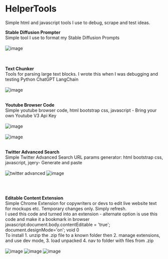 # HelperTools
Simple html and javascript tools I use to debug, scrape and test ideas.

<b>Stable Diffusion Prompter </b>
<br>
Simple tool I use to format my Stable Diffusion Prompts
<br><br>
![image](https://user-images.githubusercontent.com/23158340/235324668-3853df9f-8425-4206-b6d9-40f57c4ac495.png)
<br><br><br>

<b>Text Chunker</b> 
<br>
Tools for parsing large text blocks. 
I wrote this when I was debugging and testing Python ChatGPT LangChain
<br><br>
![image](https://user-images.githubusercontent.com/23158340/235324787-910490f4-b57a-4b64-afba-9e9af80f463b.png)
<br><br>

<b>Youtube Browser Code</b>
<br>
Simple youtube browser code, html bootstrap css, javascript - Bring your own Youtube V3 Api Key
<br><br>
![image](https://user-images.githubusercontent.com/23158340/235550270-40e68d04-026b-48ce-85ac-270786a4cb47.png)
<br><br>
![image](https://user-images.githubusercontent.com/23158340/235550393-5f701851-a349-4780-9e6d-5e3b68b7f72f.png)
<br><br>

<b>Twitter Advanced Search</b>
<br>
Simple Twitter Advanced Search URL params generator: html bootstrap css, javascript, jqery- Generate and paste
<br><br>
![twitter advanced](https://user-images.githubusercontent.com/23158340/236062523-e7e7ccb5-6c1d-46fd-b0ac-4351119bd3a8.JPG)
![image](https://user-images.githubusercontent.com/23158340/236366363-5e30cfa0-8b9b-4e11-802d-f424ba3c3185.png)

<br><br>

<b>Editable Content Extension</b>
<br>
Simple Chrome Extension for copywriters or devs to edit live website text for mockups etc. Temporary changes only. Simply refresh.
<br>
I used this code and turned into an extension - alternate option is use this code and make it a bookmark in browser
javascript:document.body.contentEditable = 'true'; document.designMode='on'; void 0
<br>
To install 1. unzip the .zip file to a known folder then 2. manage extensions, and use dev mode, 3. load unpacked 4. nav to folder with files from .zip
<br><br>
![image](https://github.com/rudybanks/HelperTools/assets/23158340/bc45fc1f-d72d-4097-af21-c15b5b288e1f)
![image](https://github.com/rudybanks/HelperTools/assets/23158340/5d5d20da-7b56-404a-b712-caa835c67185)
![image](https://github.com/rudybanks/HelperTools/assets/23158340/baf5b7fa-cc14-4f5e-bd10-b78a8e3baba8)


